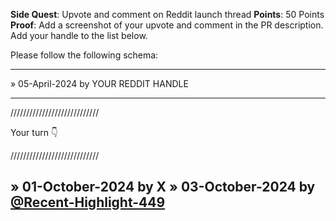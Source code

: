 **Side Quest**: Upvote and comment on Reddit launch thread
**Points**: 50 Points
**Proof**: Add a screenshot of your upvote and comment in the PR description. Add your handle to the list below.

Please follow the following schema:

---

» 05-April-2024 by YOUR REDDIT HANDLE

---

////////////////////////////

Your turn 👇

////////////////////////////

» 01-October-2024 by X
» 03-October-2024 by [@Recent-Highlight-449](https://www.reddit.com/user/Recent-Highlight-449/)
---
